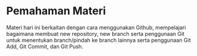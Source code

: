 # Pemahaman Materi

Materi hari ini berkaitan dengan cara menggunakan Github, mempelajari bagaimana membuat new repository, new branch serta penggunaan Git untuk
menentukan branch/pindah ke branch lainnya serta penggunaan Git Add, Git Commit, dan Git Push. 

